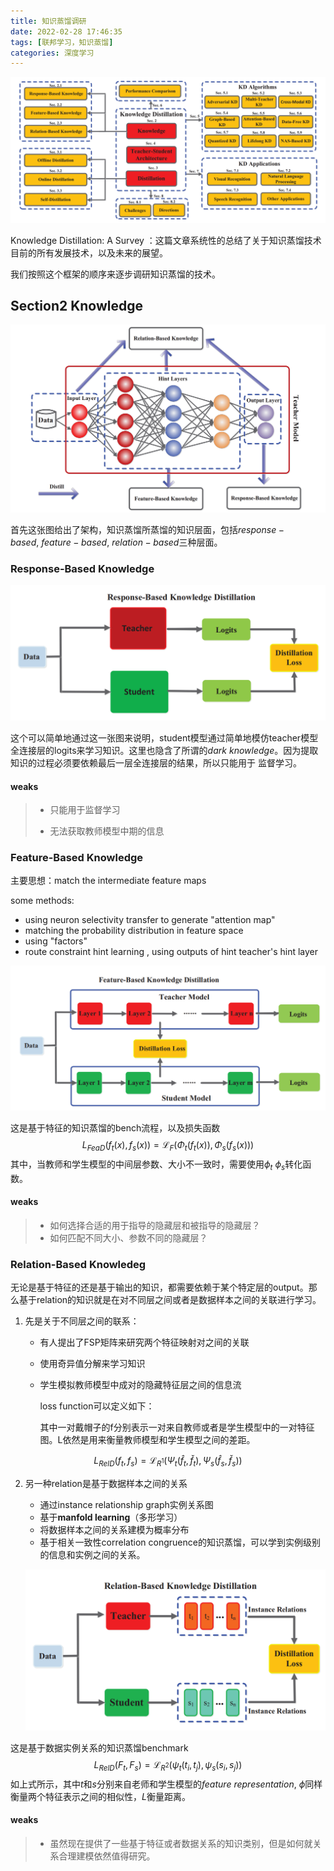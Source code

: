 ```yaml
---
title: 知识蒸馏调研
date: 2022-02-28 17:46:35
tags: [联邦学习，知识蒸馏]
categories: 深度学习 
---
```


![](https://raw.githubusercontent.com/wenqi-wang20/img/main/blog/20220228191815.png)

Knowledge Distillation: A Survey ：这篇文章系统性的总结了关于知识蒸馏技术目前的所有发展技术，以及未来的展望。

我们按照这个框架的顺序来逐步调研知识蒸馏的技术。

## Section2 Knowledge

![](https://raw.githubusercontent.com/wenqi-wang20/img/main/blog/20220228210726.png)

首先这张图给出了架构，知识蒸馏所蒸馏的知识层面，包括$response-based, \ feature-based, \ relation-based$三种层面。

### Response-Based Knowledge

![](https://raw.githubusercontent.com/wenqi-wang20/img/main/blog/20220228212413.png)

这个可以简单地通过这一张图来说明，student模型通过简单地模仿teacher模型全连接层的logits来学习知识。这里也隐含了所谓的$dark \ knowledge$。因为提取知识的过程必须要依赖最后一层全连接层的结果，所以只能用于 监督学习。

#### weaks

>- 只能用于监督学习
>
>- 无法获取教师模型中期的信息

### Feature-Based Knowledge

主要思想：match the intermediate feature maps

some methods:

- using neuron selectivity transfer to generate "attention map"
- matching the probability distribution in feature space
- using "factors"
- route constraint hint learning , using outputs of hint teacher's hint layer

![](https://raw.githubusercontent.com/wenqi-wang20/img/main/blog/20220228215603.png)

这是基于特征的知识蒸馏的bench流程，以及损失函数
$$
L_{F e a D}\left(f_{t}(x), f_{s}(x)\right)=\mathcal{L}_{F}\left(\Phi_{t}\left(f_{t}(x)\right), \Phi_{s}\left(f_{s}(x)\right)\right)
$$
其中，当教师和学生模型的中间层参数、大小不一致时，需要使用$\phi_t \ \phi_s$转化函数。

#### weaks

>- 如何选择合适的用于指导的隐藏层和被指导的隐藏层？
>- 如何匹配不同大小、参数不同的隐藏层？

### Relation-Based Knowledeg

无论是基于特征的还是基于输出的知识，都需要依赖于某个特定层的output。那么基于relation的知识就是在对不同层之间或者是数据样本之间的关联进行学习。

1. 先是关于不同层之间的联系：

   - 有人提出了FSP矩阵来研究两个特征映射对之间的关联

   - 使用奇异值分解来学习知识

   - 学生模拟教师模型中成对的隐藏特征层之间的信息流

     

     loss function可以定义如下：

     其中一对戴帽子的f分别表示一对来自教师或者是学生模型中的一对特征图。L依然是用来衡量教师模型和学生模型之间的差距。

$$
L_{R e l D}\left(f_{t}, f_{s}\right)=\mathcal{L}_{R^{1}}\left(\Psi_{t}\left(\hat{f}_{t}, \check{f}_{t}\right), \Psi_{s}\left(\hat{f}_{s}, \check{f}_{s}\right)\right)
$$

2. 另一种relation是基于数据样本之间的关系

   - 通过instance relationship graph实例关系图
   - 基于**manfold learning**（多形学习）
   - 将数据样本之间的关系建模为概率分布
   - 基于相关一致性correlation congruence的知识蒸馏，可以学到实例级别的信息和实例之间的关系。

   ![](https://raw.githubusercontent.com/wenqi-wang20/img/main/blog/20220228230753.png)

这是基于数据实例关系的知识蒸馏benchmark
$$
L_{R e l D}\left(F_{t}, F_{s}\right)=\mathcal{L}_{R^{2}}\left(\psi_{t}\left(t_{i}, t_{j}\right), \psi_{s}\left(s_{i}, s_{j}\right)\right)
$$
如上式所示，其中$t$和$s$分别来自老师和学生模型的$feature \ representation$, $\phi$同样衡量两个特征表示之间的相似性，$L$衡量距离。

#### weaks

>- 虽然现在提供了一些基于特征或者数据关系的知识类别，但是如何就关系合理建模依然值得研究。
